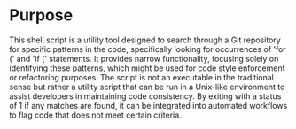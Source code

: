 # Purpose
This shell script is a utility tool designed to search through a Git repository for specific patterns in the code, specifically looking for occurrences of 'for (' and 'if (' statements. It provides narrow functionality, focusing solely on identifying these patterns, which might be used for code style enforcement or refactoring purposes. The script is not an executable in the traditional sense but rather a utility script that can be run in a Unix-like environment to assist developers in maintaining code consistency. By exiting with a status of 1 if any matches are found, it can be integrated into automated workflows to flag code that does not meet certain criteria.
